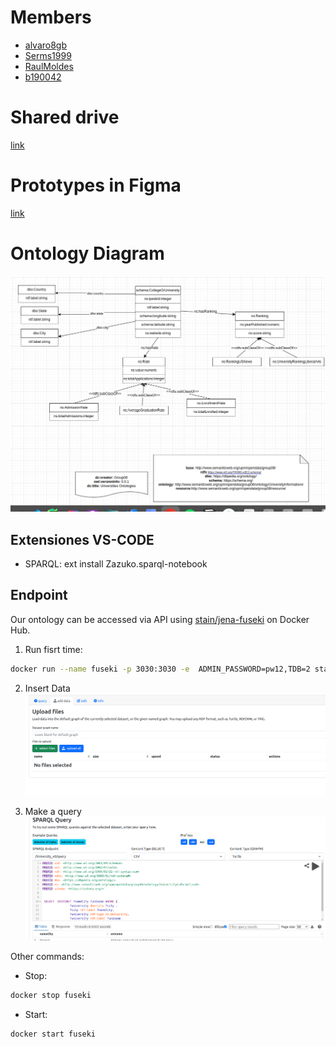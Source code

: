 # Members

- [alvaro8gb](https://github.com/Alvaro8gb)
- [Serms1999](https://github.com/Serms1999)
- [RaulMoldes](https://github.com/RaulMoldes)
- [b190042](https://github.com/b190042)

# Shared drive
[link](https://drive.google.com/drive/folders/1lFddzjvD2KSj-DS2Vo8CAs1MFSNIsWGX?usp=sharing)

# Prototypes in Figma
[link](https://www.figma.com/file/h8dZf6KG43KpTJh30N4D1Q/Untitled?type=design&node-id=0%3A1&mode=design&t=clghSJRzTqhfXmNf-1)


# Ontology Diagram

![Diagram Ontology](./ontology/ontology.png)

## Extensiones VS-CODE

- SPARQL: ext install Zazuko.sparql-notebook

## Endpoint

Our ontology can be accessed via API using [stain/jena-fuseki](https://hub.docker.com/r/stain/jena-fuseki) 
on Docker Hub.

1. Run fisrt time:
```bash
docker run --name fuseki -p 3030:3030 -e  ADMIN_PASSWORD=pw12,TDB=2 stain/jena-fuseki 
```

2. Insert Data 
![img-insert-data](./fuseki/add-data.png)

3. Make a query
![img-query](./fuseki/query.png)


Other commands: 

- Stop:
```bash
docker stop fuseki
```

- Start:
```bash
docker start fuseki
```
